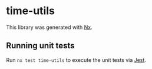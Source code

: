 # time-utils

This library was generated with [Nx](https://nx.dev).

## Running unit tests

Run `nx test time-utils` to execute the unit tests via [Jest](https://jestjs.io).
